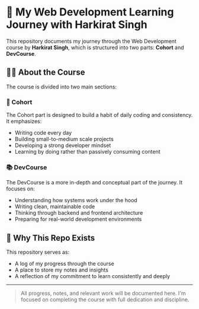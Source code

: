 # 📘 My Web Development Learning Journey with Harkirat Singh

This repository documents my journey through the Web Development course by **Harkirat Singh**, which is structured into two parts: **Cohort** and **DevCourse**.

## 👨‍🏫 About the Course

The course is divided into two main sections:

### 🧠 Cohort
The Cohort part is designed to build a habit of daily coding and consistency. It emphasizes:
- Writing code every day
- Building small-to-medium scale projects
- Developing a strong developer mindset
- Learning by doing rather than passively consuming content

### 📚 DevCourse
The DevCourse is a more in-depth and conceptual part of the journey. It focuses on:
- Understanding how systems work under the hood
- Writing clean, maintainable code
- Thinking through backend and frontend architecture
- Preparing for real-world development environments

## 📅 Why This Repo Exists

This repository serves as:
- A log of my progress through the course
- A place to store my notes and insights
- A reflection of my commitment to learn consistently and deeply

---

> All progress, notes, and relevant work will be documented here. I'm focused on completing the course with full dedication and discipline.
